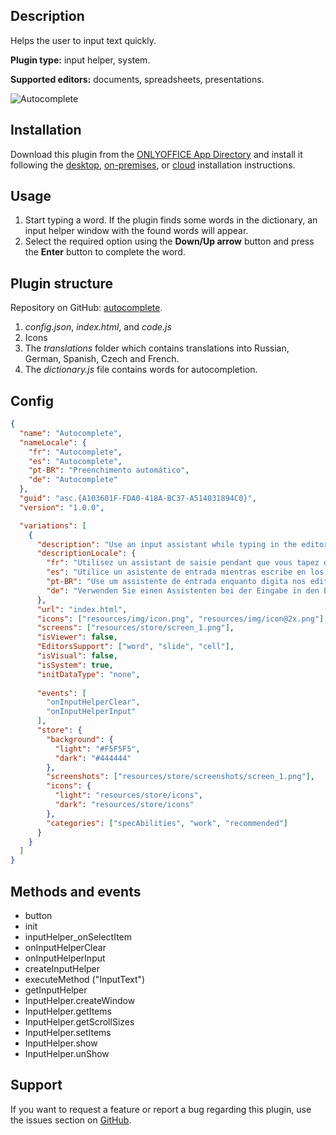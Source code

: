 ## Description

Helps the user to input text quickly.

**Plugin type:** input helper, system.

**Supported editors:** documents, spreadsheets, presentations.

![Autocomplete](/assets/images/plugins/gifs/autocomplete.gif)

## Installation

Download this plugin from the [ONLYOFFICE App Directory](https://www.onlyoffice.com/en/app-directory/autocomplete) and install it following the [desktop](../Installing/ONLYOFFICE%20Desktop%20Editors.md), [on-premises](../Installing/ONLYOFFICE%20Docs%20on-premises.md), or [cloud](../Installing/ONLYOFFICE%20Cloud.md) installation instructions.

## Usage

1. Start typing a word. If the plugin finds some words in the dictionary, an input helper window with the found words will appear.
2. Select the required option using the **Down/Up arrow** button and press the **Enter** button to complete the word.

## Plugin structure

Repository on GitHub: [autocomplete](https://github.com/ONLYOFFICE/onlyoffice.github.io/tree/master/sdkjs-plugins/content/autocomplete).

1. *config.json*, *index.html*, and *code.js*
2. Icons
3. The *translations* folder which contains translations into Russian, German, Spanish, Czech and French.
4. The *dictionary.js* file contains words for autocompletion.

## Config

``` json
{
  "name": "Autocomplete",
  "nameLocale": {
    "fr": "Autocomplete",
    "es": "Autocomplete",
    "pt-BR": "Preenchimento automático",
    "de": "Autocomplete"
  },
  "guid": "asc.{A103601F-FDA0-418A-BC37-A514031894C0}",
  "version": "1.0.0",

  "variations": [
    {
      "description": "Use an input assistant while typing in the editors.",
      "descriptionLocale": {
        "fr": "Utilisez un assistant de saisie pendant que vous tapez dans les éditeurs.",
        "es": "Utilice un asistente de entrada mientras escribe en los editores.",
        "pt-BR": "Use um assistente de entrada enquanto digita nos editores.",
        "de": "Verwenden Sie einen Assistenten bei der Eingabe in den Editoren."
      },
      "url": "index.html",
      "icons": ["resources/img/icon.png", "resources/img/icon@2x.png"],
      "screens": ["resources/store/screen_1.png"],
      "isViewer": false,
      "EditorsSupport": ["word", "slide", "cell"],
      "isVisual": false,
      "isSystem": true,
      "initDataType": "none",
            
      "events": [
        "onInputHelperClear",
        "onInputHelperInput"
      ],
      "store": {
        "background": {
          "light": "#F5F5F5",
          "dark": "#444444"
        },
        "screenshots": ["resources/store/screenshots/screen_1.png"],
        "icons": {
          "light": "resources/store/icons",
          "dark": "resources/store/icons"
        },
        "categories": ["specAbilities", "work", "recommended"]
      }
    }
  ]
}
```

## Methods and events

- button
- init
- inputHelper\_onSelectItem
- onInputHelperClear
- onInputHelperInput
- createInputHelper
- executeMethod ("InputText")
- getInputHelper
- InputHelper.createWindow
- InputHelper.getItems
- InputHelper.getScrollSizes
- InputHelper.setItems
- InputHelper.show
- InputHelper.unShow

## Support

If you want to request a feature or report a bug regarding this plugin, use the issues section on [GitHub](https://github.com/ONLYOFFICE/onlyoffice.github.io/issues).

